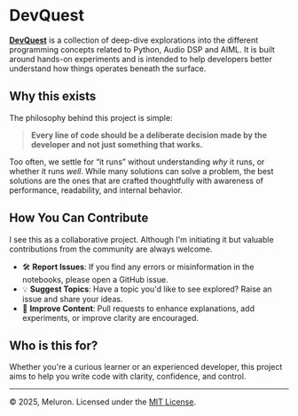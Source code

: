 # DevQuest

[**DevQuest**](https://meluron-codecafe.github.io/DevQuest) is a collection of deep-dive explorations into the different programming concepts related to Python, Audio DSP and AIML. It is built around hands-on experiments and is intended to help developers better understand how things operates beneath the surface.

## Why this exists

The philosophy behind this project is simple:

> **Every line of code should be a deliberate decision made by the developer and not just something that works.**

Too often, we settle for “it runs” without understanding *why* it runs, or whether it runs *well*. While many solutions can solve a problem, the best solutions are the ones that are crafted thoughtfully with awareness of performance, readability, and internal behavior.

## How You Can Contribute

I see this as a collaborative project. Although I'm initiating it but valuable contributions from the community are always welcome.

- 🛠️ **Report Issues**: If you find any errors or misinformation in the notebooks, please open a GitHub issue.
- 💡 **Suggest Topics**: Have a topic you'd like to see explored? Raise an issue and share your ideas.
- 🤝 **Improve Content**: Pull requests to enhance explanations, add experiments, or improve clarity are encouraged.


## Who is this for?

Whether you're a curious learner or an experienced developer, this project aims to help you write code with clarity, confidence, and control.

---
© 2025, Meluron. Licensed under the [MIT License](./LICENSE.md).